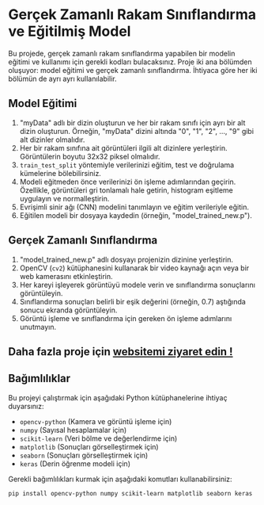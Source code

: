 
# Gerçek Zamanlı Rakam Sınıflandırma ve Eğitilmiş Model

Bu projede, gerçek zamanlı rakam sınıflandırma yapabilen bir modelin eğitimi ve kullanımı için gerekli kodları bulacaksınız. Proje iki ana bölümden oluşuyor: model eğitimi ve gerçek zamanlı sınıflandırma. İhtiyaca göre her iki bölümün de ayrı ayrı kullanılabilir.

## Model Eğitimi

1. "myData" adlı bir dizin oluşturun ve her bir rakam sınıfı için ayrı bir alt dizin oluşturun. Örneğin, "myData" dizini altında "0", "1", "2", ..., "9" gibi alt dizinler olmalıdır.
2. Her bir rakam sınıfına ait görüntüleri ilgili alt dizinlere yerleştirin. Görüntülerin boyutu 32x32 piksel olmalıdır.
3. `train_test_split` yöntemiyle verilerinizi eğitim, test ve doğrulama kümelerine bölebilirsiniz.
4. Modeli eğitmeden önce verilerinizi ön işleme adımlarından geçirin. Özellikle, görüntüleri gri tonlamalı hale getirin, histogram eşitleme uygulayın ve normalleştirin.
5. Evrişimli sinir ağı (CNN) modelini tanımlayın ve eğitim verileriyle eğitin.
6. Eğitilen modeli bir dosyaya kaydedin (örneğin, "model_trained_new.p").

## Gerçek Zamanlı Sınıflandırma

1. "model_trained_new.p" adlı dosyayı projenizin dizinine yerleştirin.
2. OpenCV (`cv2`) kütüphanesini kullanarak bir video kaynağı açın veya bir web kamerasını etkinleştirin.
3. Her kareyi işleyerek görüntüyü modele verin ve sınıflandırma sonuçlarını görüntüleyin.
4. Sınıflandırma sonuçları belirli bir eşik değerini (örneğin, 0.7) aştığında sonucu ekranda görüntüleyin.
5. Görüntü işleme ve sınıflandırma için gereken ön işleme adımlarını unutmayın.

## Daha fazla proje için [websitemi ziyaret edin !](http://ayazaktas.netlify.app)

## Bağımlılıklar

Bu projeyi çalıştırmak için aşağıdaki Python kütüphanelerine ihtiyaç duyarsınız:

- `opencv-python` (Kamera ve görüntü işleme için)
- `numpy` (Sayısal hesaplamalar için)
- `scikit-learn` (Veri bölme ve değerlendirme için)
- `matplotlib` (Sonuçları görselleştirmek için)
- `seaborn` (Sonuçları görselleştirmek için)
- `keras` (Derin öğrenme modeli için)


Gerekli bağımlılıkları kurmak için aşağıdaki komutları kullanabilirsiniz:

```bash
pip install opencv-python numpy scikit-learn matplotlib seaborn keras


